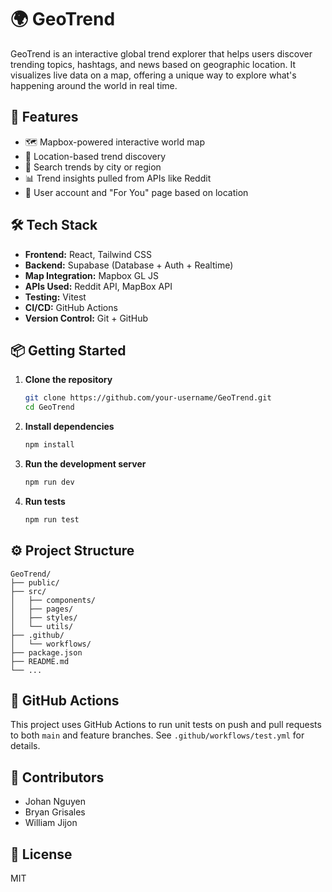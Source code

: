 # 🌍 GeoTrend

GeoTrend is an interactive global trend explorer that helps users discover trending topics, hashtags, and news based on geographic location. It visualizes live data on a map, offering a unique way to explore what's happening around the world in real time.

## 🚀 Features

- 🗺️ Mapbox-powered interactive world map
- 📍 Location-based trend discovery
- 🔎 Search trends by city or region
- 📊 Trend insights pulled from APIs like Reddit
- 👤 User account and "For You" page based on location

## 🛠️ Tech Stack

- **Frontend:** React, Tailwind CSS
- **Backend:** Supabase (Database + Auth + Realtime) 
- **Map Integration:** Mapbox GL JS
- **APIs Used:** Reddit API, MapBox API
- **Testing:** Vitest
- **CI/CD:** GitHub Actions
- **Version Control:** Git + GitHub

## 📦 Getting Started

1. **Clone the repository**
   ```bash
   git clone https://github.com/your-username/GeoTrend.git
   cd GeoTrend
   ```

2. **Install dependencies**
   ```bash
   npm install
   ```

3. **Run the development server**
   ```bash
   npm run dev
   ```

4. **Run tests**
   ```bash
   npm run test
   ```

## ⚙️ Project Structure

```
GeoTrend/
├── public/
├── src/
│   ├── components/
│   ├── pages/
│   ├── styles/
│   └── utils/
├── .github/
│   └── workflows/
├── package.json
├── README.md
└── ...
```

## 🧪 GitHub Actions

This project uses GitHub Actions to run unit tests on push and pull requests to both `main` and feature branches. See `.github/workflows/test.yml` for details.

## 🤝 Contributors

- Johan Nguyen  
- Bryan Grisales
- William Jijon

## 📄 License

MIT
